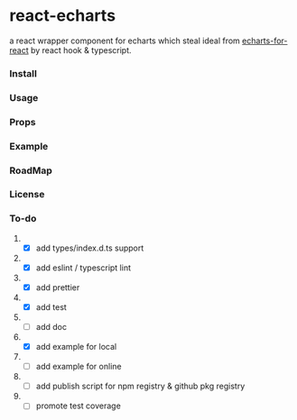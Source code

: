 # react-echarts
a react wrapper component for echarts which steal ideal from [echarts-for-react](https://github.com/hustcc/echarts-for-react) by react hook & typescript.

### Install

### Usage

### Props

### Example

### RoadMap

### License

### To-do
1. - [x] add types/index.d.ts support
2. - [x] add eslint / typescript lint
3. - [x] add prettier
4. - [x] add test
5. - [ ] add doc
6. - [x] add example for local
7. - [ ] add example for online
8. - [ ] add publish script for npm registry & github pkg registry
9. - [ ] promote test coverage
